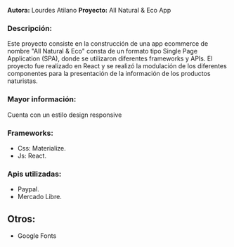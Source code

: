 **Autora:** Lourdes Atilano
**Proyecto:** All Natural & Eco App


### Descripción:
Este proyecto consiste en la construcción de una app ecommerce de nombre "All Natural & Eco" consta de un formato tipo Single Page Application (SPA), donde se utilizaron diferentes frameworks y APIs. El proyecto fue realizado en React y se realizó la modulación de los diferentes componentes para la presentación de la información de los productos naturistas.

### Mayor información:
Cuenta con un estilo design responsive

### Frameworks:
* Css: Materialize.
* Js: React.

### Apis utilizadas:
* Paypal.
* Mercado Libre.

## Otros:
* Google Fonts
